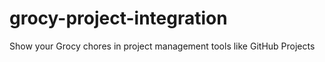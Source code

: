 # grocy-project-integration
Show your Grocy chores in project management tools like GitHub Projects
